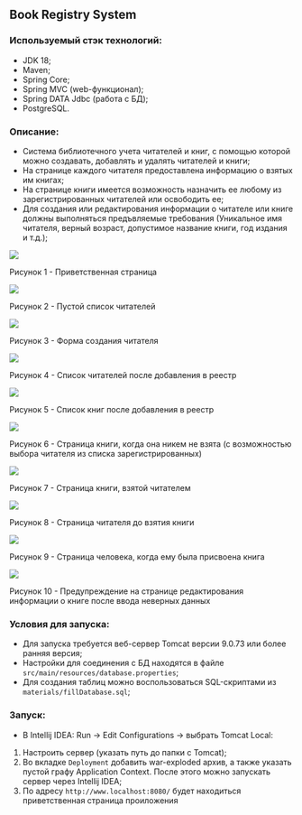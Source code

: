 ## Book Registry System

### Используемый стэк технологий:

* JDK 18;
* Maven;
* Spring Core;
* Spring MVC (web-функционал);
* Spring DATA Jdbc (работа с БД);
* PostgreSQL.

### Описание:

* Система библиотечного учета читателей и книг, с помощью которой можно создавать, добавлять и удалять читателей и
  книги;
* На странице каждого читателя предоставлена информацию о взятых им книгах;
* На странице книги имеется возможность назначить ее любому из зарегистрированных читателей или освободить ее;
* Для создания или редактирования информации о читателе или книге должны выполняться предъвляемые требования (Уникальное
  имя читателя, верный возраст, допустимое название книги, год издания и т.д.);

![](materials/images/welcome.PNG#center)

Рисунок 1 - Приветственная страница

![](materials/images/emptyPeople.PNG#center)

Рисунок 2 - Пустой список читателей

![](materials/images/createPerson.PNG)

Рисунок 3 - Форма создания читателя 

![](materials/images/peopleList.PNG)

Рисунок 4 - Список читателей после добавления в реестр

![](materials/images/booksList.PNG)

Рисунок 5 - Список книг после добавления в реестр

![](materials/images/bookChoose.PNG)

Рисунок 6 - Страница книги, когда она никем не взята (с возможностью выбора читателя из списка зарегистрированных)

![](materials/images/bookTaken.PNG)

Рисунок 7 - Страница книги, взятой читателем

![](materials/images/personNoBook.PNG)

Рисунок 8 - Страница читателя до взятия книги 

![](materials/images/afterBookTaken.PNG)

Рисунок 9 - Страница человека, когда ему была присвоена книга

![](materials/images/incorrectBookEdit.PNG)

Рисунок 10 - Предупреждение на странице редактирования информации о книге после ввода неверных данных  

### Условия для запуска:

* Для запуска требуется веб-сервер Tomcat версии 9.0.73 или более ранняя версия;
* Настройки для соединения с БД находятся в файле ```src/main/resources/database.properties```;
* Для создания таблиц можно воспользоваться SQL-скриптами из ```materials/fillDatabase.sql```;

### Запуск:

* В Intellij IDEA: Run -> Edit Configurations -> выбрать Tomcat Local:

1) Настроить сервер (указать путь до папки с Tomcat);
2) Во вкладке `Deployment` добавить war-exploded архив, а также указать пустой графу Application Context. После этого
   можно запускать сервер через Intellij IDEA;
3) По адресу ```http://www.localhost:8080/``` будет находиться приветственная страница проиложения

